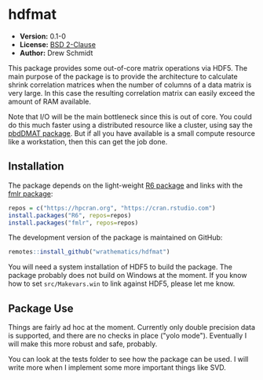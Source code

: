 # hdfmat

* **Version:** 0.1-0
* **License:** [BSD 2-Clause](https://opensource.org/licenses/BSD-2-Clause)
* **Author:** Drew Schmidt


This package provides some out-of-core matrix operations via HDF5. The main purpose of the package is to provide the architecture to calculate shrink correlation matrices when the number of columns of a data matrix is very large. In this case the resulting correlation matrix can easily exceed the amount of RAM available.

Note that I/O will be the main bottleneck since this is out of core. You could do this much faster using a distributed resource like a cluster, using say the [pbdDMAT package](https://github.com/RBigData/pbdDMAT). But if all you have available is a small compute resource like a workstation, then this can get the job done.


## Installation

The package depends on the light-weight [R6 package](https://cran.r-project.org/web/packages/R6/index.html) and links with the [fmlr package](https://hpcran.org/packages/fmlr/index.html):

```r
repos = c("https://hpcran.org", "https://cran.rstudio.com")
install.packages("R6", repos=repos)
install.packages("fmlr", repos=repos)
```

The development version of the package is maintained on GitHub:

```r
remotes::install_github("wrathematics/hdfmat")
```

You will need a system installation of HDF5 to build the package. The package probably does not build on Windows at the moment. If you know how to set `src/Makevars.win` to link against HDF5, please let me know.


## Package Use

Things are fairly ad hoc at the moment. Currently only double precision data is supported, and there are no checks in place ("yolo mode"). Eventually I will make this more robust and safe, probably.

You can look at the tests folder to see how the package can be used. I will write more when I implement some more important things like SVD.
